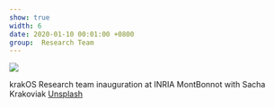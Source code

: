 ```yaml
---
show: true
width: 6
date: 2020-01-10 00:01:00 +0800
group:  Research Team
---
```

<div>
  <img class="lazy w-100 rounded-top" src="{{ '/assets/images/team/inaugur.jpg' | relative_url }}">
  <div class="card-body">
    <p class="card-text">
      krakOS Research team inauguration at INRIA MontBonnot with Sacha Krakoviak <a href="https://unsplash.com/photos/russian-blue-cat-in-close-up-photography-1pjqSWDcgwo" target="_blank">Unsplash</a>
    </p>
  </div>
</div>
